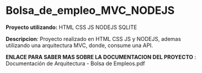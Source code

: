 # Bolsa_de_empleo_MVC_NODEJS

**Proyecto utilizando:** HTML CSS JS NODEJS SQLITE

**Descripcion**: Proyecto realizado en HTML CSS JS y NODEJS, ademas utilizando una arquitectura MVC, donde, consume una API.

**ENLACE PARA SABER MAS SOBRE LA DOCUMENTACION DEL PROYECTO** : Documentación de Arquitectura - Bolsa de Empleos.pdf

